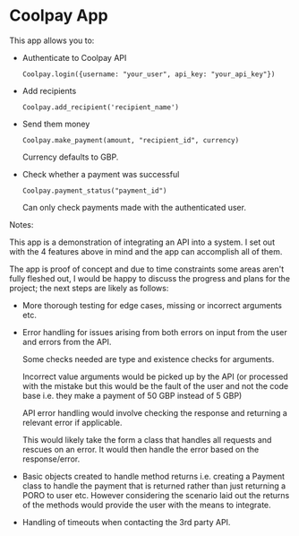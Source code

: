 # Coolpay App

This app allows you to:
- Authenticate to Coolpay API

  `Coolpay.login({username: "your_user", api_key: "your_api_key"})`
- Add recipients

  `Coolpay.add_recipient('recipient_name')`
- Send them money

  `Coolpay.make_payment(amount, "recipient_id", currency)`

  Currency defaults to GBP.
- Check whether a payment was successful

  `Coolpay.payment_status("payment_id")`

  Can only check payments made with the authenticated user.


Notes:

This app is a demonstration of integrating an API into a system. I set out with the 4 features above in mind and the app can accomplish all of them.

The app is proof of concept and due to time constraints some areas aren't fully fleshed out, I would be happy to discuss the progress and plans for the project; the next steps are likely as follows:

- More thorough testing for edge cases, missing or incorrect arguments etc.

- Error handling for issues arising from both errors on input from the user and errors from the API.

  Some checks needed are type and existence checks for arguments.

  Incorrect value arguments would be picked up by the API (or processed with the mistake but this would be the fault of the user and not the code base i.e. they make a payment of 50 GBP instead of 5 GBP)

  API error handling would involve checking the response and returning a relevant error if applicable.

  This would likely take the form a class that handles all requests and rescues on an error. It would then handle the error based on the response/error.

- Basic objects created to handle method returns i.e. creating a Payment class to handle the payment that is returned rather than just returning a PORO to user etc. However considering the scenario laid out the returns of the methods would provide the user with the means to integrate.

- Handling of timeouts when contacting the 3rd party API.
